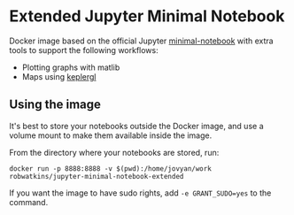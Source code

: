 # Extended Jupyter Minimal Notebook

Docker image based on the official Jupyter [minimal-notebook](https://github.com/jupyter/docker-stacks/tree/main/minimal-notebook) with extra tools to support the following workflows:

* Plotting graphs with matlib
* Maps using [keplergl](https://kepler.gl)

## Using the image

It's best to store your notebooks outside the Docker image, and use a volume mount to make them available inside the image.

From the directory where your notebooks are stored, run:

```
docker run -p 8888:8888 -v $(pwd):/home/jovyan/work robwatkins/jupyter-minimal-notebook-extended
```

If you want the image to have sudo rights, add `-e GRANT_SUDO=yes` to the command.